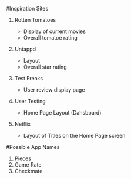 #Inspiration Sites

1. Rotten Tomatoes
    * Display of current movies
    * Overall tomatoe rating

2. Untappd
    * Layout
    * Overall star rating

3. Test Freaks
    * User review display page

4. User Testing
    * Home Page Layout (Dahsboard)

5. Netflix
    * Layout of Titles on the Home Page screen

#Possible App Names

1. Pieces
2. Game Rate
3. Checkmate



